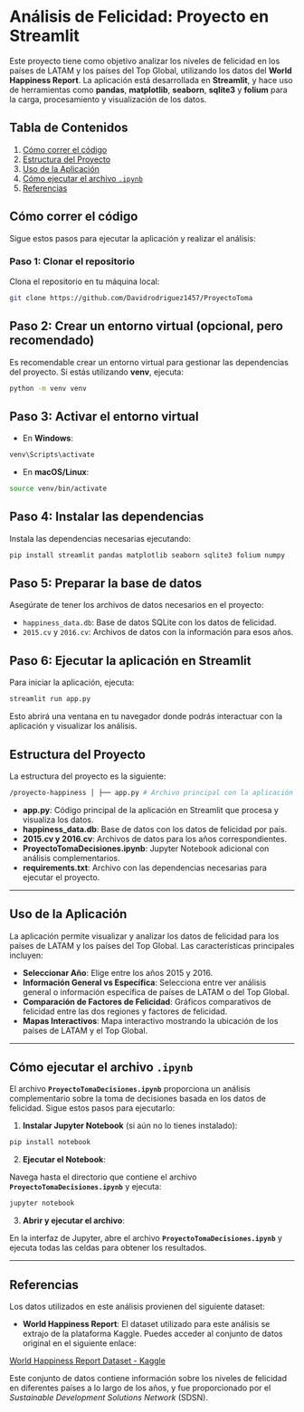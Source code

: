 # Análisis de Felicidad: Proyecto en Streamlit

Este proyecto tiene como objetivo analizar los niveles de felicidad en los países de LATAM y los países del Top Global, utilizando los datos del **World Happiness Report**. La aplicación está desarrollada en **Streamlit**, y hace uso de herramientas como **pandas**, **matplotlib**, **seaborn**, **sqlite3** y **folium** para la carga, procesamiento y visualización de los datos.

## Tabla de Contenidos

1. [Cómo correr el código](#cómo-correr-el-código)
2. [Estructura del Proyecto](#estructura-del-proyecto)
3. [Uso de la Aplicación](#uso-de-la-aplicación)
4. [Cómo ejecutar el archivo `.ipynb`](#cómo-ejecutar-el-archivo-ipynb)
5. [Referencias](#referencias)

## Cómo correr el código

Sigue estos pasos para ejecutar la aplicación y realizar el análisis:

### Paso 1: Clonar el repositorio
Clona el repositorio en tu máquina local:

```bash
git clone https://github.com/Davidrodriguez1457/ProyectoToma
```

## Paso 2: Crear un entorno virtual (opcional, pero recomendado)
Es recomendable crear un entorno virtual para gestionar las dependencias del proyecto. Si estás utilizando **venv**, ejecuta:

```bash
python -m venv venv
```

## Paso 3: Activar el entorno virtual

- En **Windows**:
```bash
venv\Scripts\activate
```

- En **macOS/Linux**:
```bash
source venv/bin/activate
```

## Paso 4: Instalar las dependencias
Instala las dependencias necesarias ejecutando:
```bash
pip install streamlit pandas matplotlib seaborn sqlite3 folium numpy
```
## Paso 5: Preparar la base de datos
Asegúrate de tener los archivos de datos necesarios en el proyecto:

- `happiness_data.db`: Base de datos SQLite con los datos de felicidad.
- `2015.cv` y `2016.cv`: Archivos de datos con la información para esos años.

## Paso 6: Ejecutar la aplicación en Streamlit
Para iniciar la aplicación, ejecuta:
```bash
streamlit run app.py
```

Esto abrirá una ventana en tu navegador donde podrás interactuar con la aplicación y visualizar los análisis.

## Estructura del Proyecto

La estructura del proyecto es la siguiente:
```bash
/proyecto-happiness │ ├── app.py # Archivo principal con la aplicación en Streamlit ├── happiness_data.db # Base de datos SQLite con los datos de felicidad ├── 2015.cv # Datos del año 2015 ├── 2016.cv # Datos del año 2016 ├── ProyectoTomaDecisiones.ipynb # Notebook de análisis complementario ├── requirements.txt # Archivo de dependencias del proyecto └── README.md # Este archivo
```


- **app.py**: Código principal de la aplicación en Streamlit que procesa y visualiza los datos.
- **happiness_data.db**: Base de datos con los datos de felicidad por país.
- **2015.cv y 2016.cv**: Archivos de datos para los años correspondientes.
- **ProyectoTomaDecisiones.ipynb**: Jupyter Notebook adicional con análisis complementarios.
- **requirements.txt**: Archivo con las dependencias necesarias para ejecutar el proyecto.

---

## Uso de la Aplicación

La aplicación permite visualizar y analizar los datos de felicidad para los países de LATAM y los países del Top Global. Las características principales incluyen:

- **Seleccionar Año**: Elige entre los años 2015 y 2016.
- **Información General vs Específica**: Selecciona entre ver análisis general o información específica de países de LATAM o del Top Global.
- **Comparación de Factores de Felicidad**: Gráficos comparativos de felicidad entre las dos regiones y factores de felicidad.
- **Mapas Interactivos**: Mapa interactivo mostrando la ubicación de los países de LATAM y el Top Global.

---

## Cómo ejecutar el archivo `.ipynb`

El archivo **`ProyectoTomaDecisiones.ipynb`** proporciona un análisis complementario sobre la toma de decisiones basada en los datos de felicidad. Sigue estos pasos para ejecutarlo:

1. **Instalar Jupyter Notebook** (si aún no lo tienes instalado):
```bash
pip install notebook
```

2. **Ejecutar el Notebook**:

Navega hasta el directorio que contiene el archivo **`ProyectoTomaDecisiones.ipynb`** y ejecuta:

```bash
jupyter notebook
```


3. **Abrir y ejecutar el archivo**:

En la interfaz de Jupyter, abre el archivo **`ProyectoTomaDecisiones.ipynb`** y ejecuta todas las celdas para obtener los resultados.

---

## Referencias

Los datos utilizados en este análisis provienen del siguiente dataset:

- **World Happiness Report**: El dataset utilizado para este análisis se extrajo de la plataforma Kaggle. Puedes acceder al conjunto de datos original en el siguiente enlace:

[World Happiness Report Dataset - Kaggle](https://www.kaggle.com/datasets/unsdsn/world-happiness/data)

Este conjunto de datos contiene información sobre los niveles de felicidad en diferentes países a lo largo de los años, y fue proporcionado por el *Sustainable Development Solutions Network* (SDSN).







